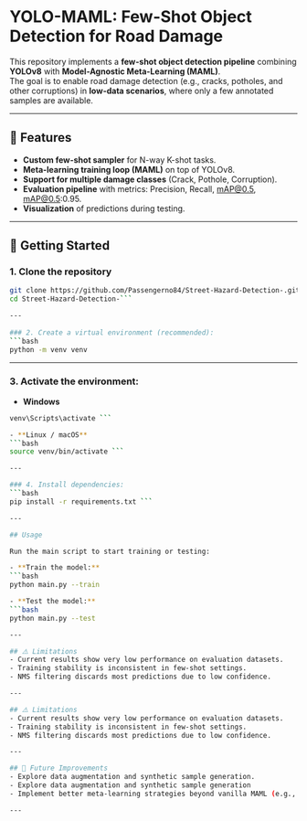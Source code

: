 # YOLO-MAML: Few-Shot Object Detection for Road Damage

This repository implements a **few-shot object detection pipeline** combining **YOLOv8** with **Model-Agnostic Meta-Learning (MAML)**.  
The goal is to enable road damage detection (e.g., cracks, potholes, and other corruptions) in **low-data scenarios**, where only a few annotated samples are available.

---

## 📌 Features
- **Custom few-shot sampler** for N-way K-shot tasks.
- **Meta-learning training loop (MAML)** on top of YOLOv8.
- **Support for multiple damage classes** (Crack, Pothole, Corruption).
- **Evaluation pipeline** with metrics: Precision, Recall, mAP@0.5, mAP@0.5:0.95.
- **Visualization** of predictions during testing.

---

## 🚀 Getting Started

### 1. Clone the repository
```bash
git clone https://github.com/Passengerno84/Street-Hazard-Detection-.git
cd Street-Hazard-Detection-```

---
 
### 2. Create a virtual environment (recommended):
```bash
python -m venv venv
```

---

### 3. Activate the environment:
- **Windows**
```bash
venv\Scripts\activate ```

- **Linux / macOS**
```bash
source venv/bin/activate ```

---

### 4. Install dependencies:
```bash
pip install -r requirements.txt ```

---

## Usage

Run the main script to start training or testing:

- **Train the model:**
```bash
python main.py --train

- **Test the model:**
```bash
python main.py --test

---

## ⚠️ Limitations
- Current results show very low performance on evaluation datasets.
- Training stability is inconsistent in few-shot settings.
- NMS filtering discards most predictions due to low confidence.

---

## ⚠️ Limitations
- Current results show very low performance on evaluation datasets.
- Training stability is inconsistent in few-shot settings.
- NMS filtering discards most predictions due to low confidence.

---

## 🔮 Future Improvements
- Explore data augmentation and synthetic sample generation.
- Explore data augmentation and synthetic sample generation
- Implement better meta-learning strategies beyond vanilla MAML (e.g., ProtoNet, Reptile).

---

